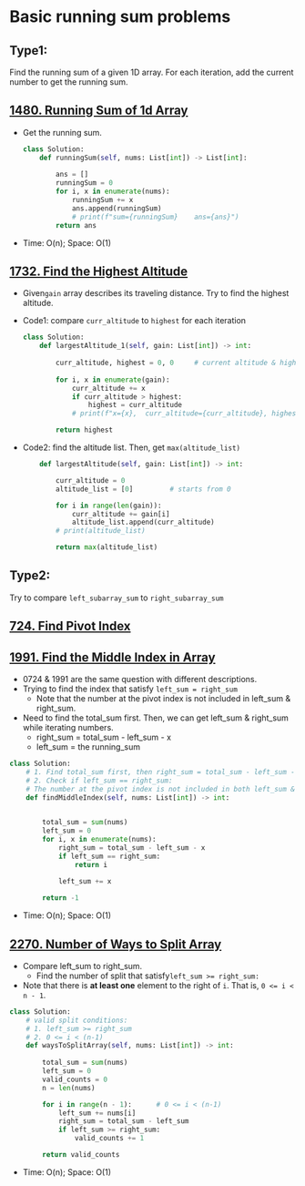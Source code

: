 # Basic running sum problems

## Type1:

Find the running sum of a given 1D array. For each iteration, add the current number to get the running sum.

## **[1480. Running Sum of 1d Array](https://leetcode.com/problems/running-sum-of-1d-array/description/)**

- Get the running sum.
    
    ```python
    class Solution:
        def runningSum(self, nums: List[int]) -> List[int]:
            
            ans = []
            runningSum = 0 
            for i, x in enumerate(nums):
                runningSum += x
                ans.append(runningSum)
                # print(f"sum={runningSum}    ans={ans}")
            return ans
    ```
    
- Time: O(n); Space: O(1)

## **[1732. Find the Highest Altitude](https://leetcode.com/problems/find-the-highest-altitude/description/)**

- Given`gain` array describes its traveling distance. Try to find the highest altitude.
- Code1: compare `curr_altitude` to `highest` for each iteration
    
    ```python
    class Solution:
        def largestAltitude_1(self, gain: List[int]) -> int:
            
            curr_altitude, highest = 0, 0     # current altitude & highest so far
            
            for i, x in enumerate(gain):
                curr_altitude += x 
                if curr_altitude > highest:
                    highest = curr_altitude
                # print(f"x={x},  curr_altitude={curr_altitude}, highest={highest}")
    
            return highest
    ```
    
- Code2: find the altitude list. Then, get `max(altitude_list)`
    
    ```python
        def largestAltitude(self, gain: List[int]) -> int:
    
            curr_altitude = 0
            altitude_list = [0]         # starts from 0
    
            for i in range(len(gain)):
                curr_altitude += gain[i]
                altitude_list.append(curr_altitude)
            # print(altitude_list)
    
            return max(altitude_list)
    ```
    

## Type2:

Try to compare `left_subarray_sum` to `right_subarray_sum`

## **[724. Find Pivot Index](https://leetcode.com/problems/find-pivot-index/description/)**

## **[1991. Find the Middle Index in Array](https://leetcode.com/problems/find-the-middle-index-in-array/description/)**

- 0724 & 1991 are the same question with different descriptions.
- Trying to find the index that satisfy `left_sum = right_sum`
    - Note that the number at the pivot index is not included in left_sum & right_sum.
- Need to find the total_sum first. Then, we can get  left_sum & right_sum while iterating numbers.
    - right_sum = total_sum - left_sum - x
    - left_sum = the running_sum

```python
class Solution:
    # 1. Find total_sum first, then right_sum = total_sum - left_sum - curr_num
    # 2. Check if left_sum == right_sum:
    # The number at the pivot index is not included in both left_sum & right_sum
    def findMiddleIndex(self, nums: List[int]) -> int:

        
        total_sum = sum(nums)
        left_sum = 0
        for i, x in enumerate(nums):
            right_sum = total_sum - left_sum - x
            if left_sum == right_sum:
                return i

            left_sum += x
        
        return -1        
```

- Time: O(n); Space: O(1)

## **[2270. Number of Ways to Split Array](https://leetcode.com/problems/number-of-ways-to-split-array/description/)**

- Compare left_sum to right_sum.
    - Find the number of split that satisfy`left_sum >= right_sum:`
- Note that there is **at least one** element to the right of `i`. That is, `0 <= i < n - 1`.

```python
class Solution:
    # valid split conditions:
    # 1. left_sum >= right_sum
    # 2. 0 <= i < (n-1)
    def waysToSplitArray(self, nums: List[int]) -> int:
        
        total_sum = sum(nums)
        left_sum = 0
        valid_counts = 0
        n = len(nums)

        for i in range(n - 1):      # 0 <= i < (n-1)
            left_sum += nums[i]
            right_sum = total_sum - left_sum
            if left_sum >= right_sum:
                valid_counts += 1 

        return valid_counts
```

- Time: O(n); Space: O(1)